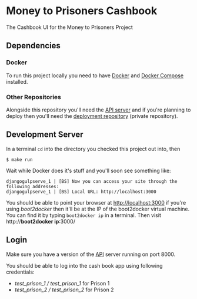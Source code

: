 # Money to Prisoners Cashbook
The Cashbook UI for the Money to Prisoners Project

## Dependencies
### Docker
To run this project locally you need to have
[Docker](http://docs.docker.com/installation/mac/) and
[Docker Compose](https://docs.docker.com/compose/install/) installed.

### Other Repositories

Alongside this repository you'll need the [API
server](https://github.com/ministryofjustice/money-to-prisoners-api)
and if you're planning to deploy then you'll need the [deployment
repository](https://github.com/ministryofjustice/money-to-prisoners-deploy)
(private repository).

## Development Server

In a terminal `cd` into the directory you checked this project out into, then

```
$ make run
```

Wait while Docker does it's stuff and you'll soon see something like:
```
djangogulpserve_1 | [BS] Now you can access your site through the following addresses:
djangogulpserve_1 | [BS] Local URL: http://localhost:3000
```

You should be able to point your browser at
[http://localhost:3000](http://localhost:3000) if you're using
*boot2docker* then it'll be at the IP of the boot2docker virtual
machine. You can find it by typing `boot2docker ip` in a terminal. Then
visit http://**boot2docker ip**:3000/

## Login

Make sure you have a version of the [API](https://github.com/ministryofjustice/money-to-prisoners-api) server
running on port 8000.

You should be able to log into the cash book app using following credentials:

- *test_prison_1 / test_prison_1* for Prison 1
- *test_prison_2 / test_prison_2* for Prison 2
